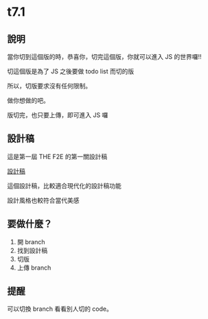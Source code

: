 # t7.1

## 說明

當你切到這個版的時，恭喜你，切完這個版，你就可以進入 JS 的世界囉!!

切這個版是為了 JS 之後要做 todo list 而切的版


所以，切版要求沒有任何限制。

做你想做的吧。

版切完，也只要上傳，即可進入 JS 囉

## 設計稿

這是第一屆 THE F2E 的第一關設計稿

[設計稿](https://hexschool.github.io/THE_F2E_Design/todolist/)


這個設計稿，比較適合現代化的設計稿功能

設計風格也較符合當代美感

## 要做什麼？

1. 開 branch 
2. 找到設計稿
3. 切版
4. 上傳 branch 

## 提醒

可以切換 branch 看看別人切的 code。

